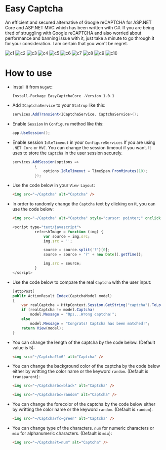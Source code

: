 # Easy Captcha
An efficient and secured alternative of Google reCAPTCHA for ASP.NET Core and ASP.NET MVC which has been written with C#. If you are being tired of struggling with Google reCAPTCHA and also worried about performance and banning issue with it, just take a minute to go through it for your consideration. I am certain that you won't be regret.


![c1](https://user-images.githubusercontent.com/8726637/149615831-226a2616-0a2c-4932-aaa9-61bdaed5cbd9.PNG)
![c2](https://user-images.githubusercontent.com/8726637/149615840-5db002d1-4380-491a-b349-c3611e3a286c.PNG)
![c3](https://user-images.githubusercontent.com/8726637/149615844-743957c5-4971-4176-8fac-d4bb9d622ab4.PNG)
![c4](https://user-images.githubusercontent.com/8726637/149615876-27b9ca2c-efd2-452f-baf9-471ead380f51.PNG)
![c5](https://user-images.githubusercontent.com/8726637/149615879-028c072e-6952-49ea-b108-745c4549d62b.PNG)
![c6](https://user-images.githubusercontent.com/8726637/149615881-95277c22-4196-4915-8d9f-9ff06e167e69.PNG)
![c7](https://user-images.githubusercontent.com/8726637/149615893-fd201df5-fa57-448e-ad99-c1e5a2d70bce.PNG)
![c8](https://user-images.githubusercontent.com/8726637/149615897-7f6f9742-fabc-441f-b9c8-f5ba14b83a1e.png)
![c9](https://user-images.githubusercontent.com/8726637/149615898-be83de38-9292-422d-89fc-112a8ec9f36c.png)
![c10](https://user-images.githubusercontent.com/8726637/149615900-5e02d9c0-aebd-4fe5-8455-f5977ae4baab.png)

# How to use
* Install it from `Nuget`:
  ```
  Install-Package EasyCaptchaCore -Version 1.0.1
  ```
* Add `ICaptchaService` to your `Statrup` like this:
  ```C#
  services.AddTransient<ICaptchaService, CaptchaService>();
  ```
* Enable `Session` in `Configure` method like this:
  ```C#
  app.UseSession();
  ```
* Enable session `IdleTimeout` in your `ConfigureServices` If you are using `.NET Core` or `MVC`. You can change the session timeout if you want. It uses to store the `Captcha` in the user session securely.

  ```C#
  services.AddSession(options =>
            {
                options.IdleTimeout = TimeSpan.FromMinutes(10);
            });
  ```            
* Use the code below in your `View Layout`:

  ```HTML
  <img src="~/Captcha" alt="Captcha" />
  ```
* In order to randomly change the `Captcha` text by clicking on it, you can use the code below:

  ```HTML
  <img src="~/Captcha" alt="Captcha" style="cursor: pointer;" onclick="refreshImage(this);" />
  ```
  ```Javascript
  <script type="text/javascript">
            refreshImage = function (img) {
                var source = img.src;
                img.src = '';

                source = source.split('?')[0];
                source = source + '?' + new Date().getTime();

                img.src = source;
            }
  </script>
  ```
* Use the code below to compare the real `Captcha` with the user input:

  ```C#
  [HttpPost]
  public ActionResult Index(CaptchaModel model)
  {
      var realCaptcha = HttpContext.Session.GetString("captcha").ToLower();
      if (realCaptcha != model.Captcha)
          model.Message = "Ops...Wrong captcha!";
      else
          model.Message = "Congrats! Captcha has been matched!";
      return View(model);
  }
  ```
* You can change the length of the captcha by the code below. (Default value is 5):
  ```HTML
  <img src="~/Captcha?l=6" alt="Captcha" />
  ```
* You can change the background color of the captcha by the code below either by writting the color name or the keyword `random`. (Default is `transparent`):
  ```HTML
  <img src="~/Captcha?bc=black" alt="Captcha" />
  ```  
  ```HTML
  <img src="~/Captcha?bc=random" alt="Captcha" />
  ```  
* You can change the forecolor of the captcha by the code below either by writting the color name or the keyword `random`. (Default is `random`):
  ```HTML
  <img src="~/Captcha?fc=green" alt="Captcha" />
  ```
* You can change type of the characters. `num` for numeric characters or `mix` for alphanumeric characters. (Default is `mix`):
  ```HTML
  <img src="~/Captcha?t=num" alt="Captcha" />
  ```
